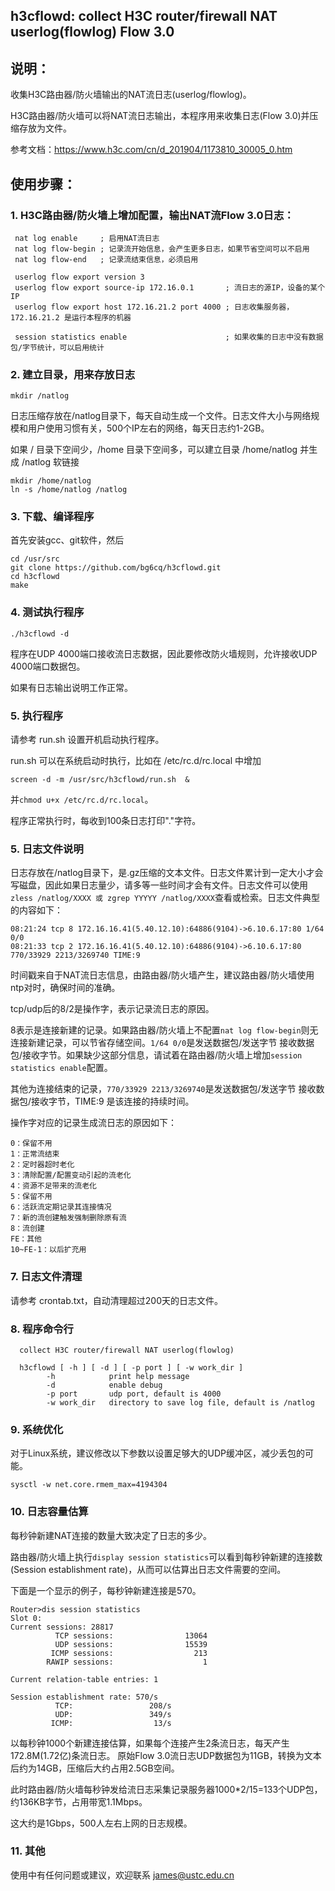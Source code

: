 ## h3cflowd: collect H3C router/firewall NAT userlog(flowlog) Flow 3.0

## 说明：

收集H3C路由器/防火墙输出的NAT流日志(userlog/flowlog)。

H3C路由器/防火墙可以将NAT流日志输出，本程序用来收集日志(Flow 3.0)并压缩存放为文件。

参考文档：https://www.h3c.com/cn/d_201904/1173810_30005_0.htm

## 使用步骤：

### 1. H3C路由器/防火墙上增加配置，输出NAT流Flow 3.0日志：
```
 nat log enable     ; 启用NAT流日志
 nat log flow-begin ; 记录流开始信息，会产生更多日志，如果节省空间可以不启用
 nat log flow-end   ; 记录流结束信息，必须启用

 userlog flow export version 3
 userlog flow export source-ip 172.16.0.1       ; 流日志的源IP，设备的某个IP
 userlog flow export host 172.16.21.2 port 4000 ; 日志收集服务器，172.16.21.2 是运行本程序的机器

 session statistics enable                      ; 如果收集的日志中没有数据包/字节统计，可以启用统计
```

### 2. 建立目录，用来存放日志
```
mkdir /natlog
```
日志压缩存放在/natlog目录下，每天自动生成一个文件。日志文件大小与网络规模和用户使用习惯有关，500个IP左右的网络，每天日志约1-2GB。

如果 / 目录下空间少，/home 目录下空间多，可以建立目录 /home/natlog  并生成 /natlog 软链接
```
mkdir /home/natlog
ln -s /home/natlog /natlog
```

### 3. 下载、编译程序

首先安装gcc、git软件，然后
```
cd /usr/src
git clone https://github.com/bg6cq/h3cflowd.git
cd h3cflowd
make
```

### 4. 测试执行程序
```
./h3cflowd -d
```
程序在UDP 4000端口接收流日志数据，因此要修改防火墙规则，允许接收UDP 4000端口数据包。

如果有日志输出说明工作正常。

### 5. 执行程序

请参考 run.sh 设置开机启动执行程序。

run.sh 可以在系统启动时执行，比如在 /etc/rc.d/rc.local 中增加
```
screen -d -m /usr/src/h3cflowd/run.sh  &
```
并`chmod u+x /etc/rc.d/rc.local`。

程序正常执行时，每收到100条日志打印"."字符。

### 5. 日志文件说明

日志存放在/natlog目录下，是.gz压缩的文本文件。日志文件累计到一定大小才会写磁盘，因此如果日志量少，请多等一些时间才会有文件。日志文件可以使用`zless /natlog/XXXX 或 zgrep YYYYY /natlog/XXXX`查看或检索。日志文件典型的内容如下：

```
08:21:24 tcp 8 172.16.16.41(5.40.12.10):64886(9104)->6.10.6.17:80 1/64 0/0
08:21:33 tcp 2 172.16.16.41(5.40.12.10):64886(9104)->6.10.6.17:80 770/33929 2213/3269740 TIME:9
```

时间戳来自于NAT流日志信息，由路由器/防火墙产生，建议路由器/防火墙使用ntp对时，确保时间的准确。

tcp/udp后的8/2是操作字，表示记录流日志的原因。

8表示是连接新建的记录。如果路由器/防火墙上不配置`nat log flow-begin`则无连接新建记录，可以节省存储空间。`1/64 0/0`是发送数据包/发送字节 接收数据包/接收字节。如果缺少这部分信息，请试着在路由器/防火墙上增加`session statistics enable`配置。

其他为连接结束的记录，`770/33929 2213/3269740`是发送数据包/发送字节 接收数据包/接收字节，TIME:9 是该连接的持续时间。

操作字对应的记录生成流日志的原因如下：
```
0：保留不用
1：正常流结束
2：定时器超时老化
3：清除配置/配置变动引起的流老化
4：资源不足带来的流老化
5：保留不用
6：活跃流定期记录其连接情况
7：新的流创建触发强制删除原有流
8：流创建
FE：其他
10~FE-1：以后扩充用
```

### 7. 日志文件清理

请参考 crontab.txt，自动清理超过200天的日志文件。

### 8. 程序命令行
```
  collect H3C router/firewall NAT userlog(flowlog)

  h3cflowd [ -h ] [ -d ] [ -p port ] [ -w work_dir ]
        -h            print help message
        -d            enable debug
        -p port       udp port, default is 4000
        -w work_dir   directory to save log file, default is /natlog
```

### 9. 系统优化

对于Linux系统，建议修改以下参数以设置足够大的UDP缓冲区，减少丢包的可能。
```
sysctl -w net.core.rmem_max=4194304
```

### 10. 日志容量估算

每秒钟新建NAT连接的数量大致决定了日志的多少。

路由器/防火墙上执行`display session statistics`可以看到每秒钟新建的连接数(Session establishment rate)，从而可以估算出日志文件需要的空间。

下面是一个显示的例子，每秒钟新建连接是570。
```
Router>dis session statistics
Slot 0:
Current sessions: 28817
          TCP sessions:                13064
          UDP sessions:                15539
         ICMP sessions:                  213
        RAWIP sessions:                    1

Current relation-table entries: 1

Session establishment rate: 570/s
          TCP:                 208/s
          UDP:                 349/s
         ICMP:                  13/s
```

以每秒钟1000个新建连接估算，如果每个连接产生2条流日志，每天产生172.8M(1.72亿)条流日志。
原始Flow 3.0流日志UDP数据包为11GB，转换为文本后约为14GB，压缩后大约占用2.5GB空间。

此时路由器/防火墙每秒钟发给流日志采集记录服务器1000*2/15=133个UDP包，约136KB字节，占用带宽1.1Mbps。

这大约是1Gbps，500人左右上网的日志规模。

### 11. 其他

使用中有任何问题或建议，欢迎联系 james@ustc.edu.cn
